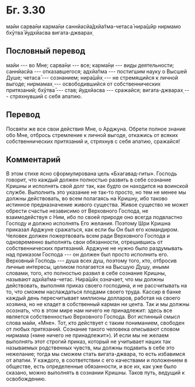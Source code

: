 # Бг. 3.30

майи сарва̄н̣и карма̄н̣и саннйасйа̄дхйа̄тма-четаса̄ нира̄ш́ӣр нирмамо бхӯтва̄
йудхйасва вигата-джварах̣

## Пословный перевод

майи --- во Мне; сарва̄н̣и --- все; карма̄н̣и --- виды деятельности;
саннйасйа --- отказавшегося; адхйа̄тма --- постигшим науку о Высшей Душе;
четаса̄ --- сознанием; нира̄ш́ӣх̣ --- не стремящийся к личной выгоде;
нирмамах̣ --- освободившийся от собственнических притязаний; бхӯтва̄ ---
став; йудхйасва --- сражайся; вигата-джварах̣ --- стряхнувший с себя
апатию.

## Перевод

Посвяти же все свои действия Мне, о Арджуна. Обрети полное знание обо
Мне, отбрось стремление к личной выгоде, откажись от всяких
собственнических притязаний и, стряхнув с себя апатию, сражайся!

## Комментарий

В этом стихе ясно сформулирована цель «Бхагавад-гиты». Господь говорит,
что каждый должен полностью развить в себе сознание Кришны и исполнять
свой долг так, как будто он находится на воинской службе. Выполнить это
указание не так-то просто, но тем не менее мы должны действовать, во
всем полагаясь на Кришну, ибо таково истинное предназначение живого
существа. Живое существо не может обрести счастье независимо от
Верховного Господа, не взаимодействуя с Ним, ибо по своей природе оно
всегда подвластно Господу и должно исполнять Его желания. Поэтому Шри
Кришна приказал Арджуне сражаться, как если бы Он был его командиром.
Человек должен пожертвовать всем ради Верховного Господа и одновременно
выполнять свои обязанности, отрешившись от собственнических притязаний.
Арджуне не нужно было раздумывать над приказом Господа --- он должен был
просто исполнить его. Верховный Господь --- душа всех душ, поэтому того,
кто, отбросив личные интересы, целиком полагается на Высшую Душу, иными
словами, того, кто полностью развил в себе сознание Кришны, называют
адхйа̄тма-четас. Нира̄ш́ӣх̣ означает, что мы должны действовать, выполняя
приказ своего господина, и не рассчитывать на то, что сможем
наслаждаться плодами своего труда. Кассир в банке каждый день
пересчитывает миллионы долларов, работая на своего хозяина, но не кладет
в собственный карман ни цента. Так и мы должны осознать, что в этом мире
нам ничего не принадлежит: здесь все является собственностью Верховного
Господа. Вот истинный смысл слова майи, «Мне». Тот, кто действует с
таким пониманием, свободен от любых притязаний. Сознание такого человека
описывают словом нирмама («мне ничего не принадлежит»). И если мы не
желаем выполнять этот строгий приказ, который не учитывает наших так
называемых родственных чувств, мы должны подавить в себе это нежелание;
тогда мы сможем стать вигата-джвара, то есть избавимся от апатии. У
каждого, в соответствии с его качествами и положением в обществе, есть
определенные обязанности, и все их, как уже было сказано, можно
выполнять в сознании Кришны. Таков путь, ведущий к освобождению.
